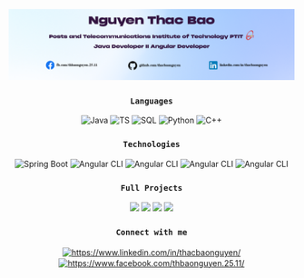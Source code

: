 ![Tên ảnh](https://github.com/thacbaonguyen/thacbaonguyen/blob/main/cover-2025.png)

<div align="center">

### `Languages`

![Java](https://img.shields.io/badge/-Java-000?&logo=Java&logoColor=007396)
![TS](https://img.shields.io/badge/-typescript-000?&logo=typescript)
![SQL](https://img.shields.io/badge/-SQL-000?&logo=MySQL)
![Python](https://img.shields.io/badge/-python-000?&logo=python)
![C++](https://img.shields.io/badge/-C++-000?&logo=c%2b%2b&logoColor=00599C)

### `Technologies`
![Spring Boot](https://img.shields.io/badge/-Spring-000%3F%26logo%3DSpring?style=flat-square&logo=spring&logoColor=black&labelColor=green&color=green)
![Angular CLI](https://img.shields.io/badge/-angular-DD0031?&logo=angular)
![Angular CLI](https://img.shields.io/badge/-html-000?&logo=html5)
![Angular CLI](https://img.shields.io/badge/-css-007BFF?&logo=css3)
![Angular CLI](https://img.shields.io/badge/-bootstrap-000?&logo=bootstrap)



### `Full Projects`
[![](https://img.shields.io/badge/-Pet_adoption-001?style=flat-square&logo=spring&logoColor=green&labelColor=blue&color=blue)](https://github.com/thacbaonguyen/pet-shop)
[![](https://img.shields.io/badge/-Res_management-001?style=flat-square&logo=spring&logoColor=green&labelColor=blue&color=blue)](https://github.com/thacbaonguyen/restaurant_repo)
[![](https://img.shields.io/badge/-CodeSphere-001?style=flat-square&logo=spring&logoColor=green&labelColor=blue&color=blue)](https://github.com/thacbaonguyen/codeSphere_repo)
[![](https://img.shields.io/badge/-Social_media-001?style=flat-square&logo=spring&logoColor=green&labelColor=blue&color=blue)](https://github.com/thacbaonguyen/social-app-microservices)


### `Connect with me`
<p align="center">
<a href="https://www.linkedin.com/in/thacbaonguyen/" target="blank"><img align="center" src="https://raw.githubusercontent.com/rahuldkjain/github-profile-readme-generator/master/src/images/icons/Social/linked-in-alt.svg" alt="https://www.linkedin.com/in/thacbaonguyen/" height="18.75" width="25" /></a>
<a href="https://www.facebook.com/thbaonguyen.25.11/" target="blank"><img align="center" src="https://raw.githubusercontent.com/rahuldkjain/github-profile-readme-generator/master/src/images/icons/Social/facebook.svg" alt="https://www.facebook.com/thbaonguyen.25.11/" height="18.75" width="25" /></a>
</p>
</div>
